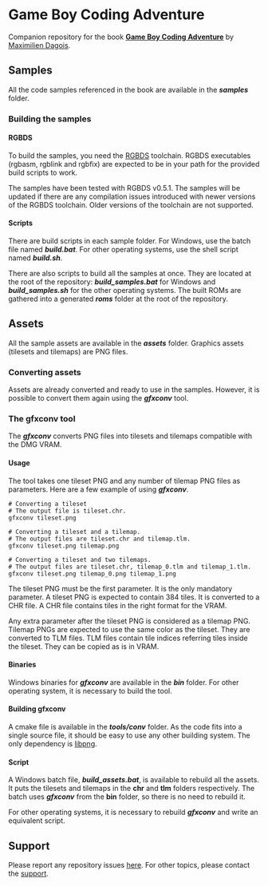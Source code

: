 # Game Boy Coding Adventure

Companion repository for the book [**Game Boy Coding Adventure**](https://mdagois.gumroad.com/l/CODQn) by [Maximilien Dagois](https://mdagois.gumroad.com/).

## Samples

All the code samples referenced in the book are available in the ***samples*** folder.

### Building the samples

#### RGBDS

To build the samples, you need the [RGBDS](https://rgbds.gbdev.io/) toolchain.
RGBDS executables (rgbasm, rgblink and rgbfix) are expected to be in your path for the provided build scripts to work.

The samples have been tested with RGBDS v0.5.1.
The samples will be updated if there are any compilation issues introduced with newer versions of the RGBDS toolchain.
Older versions of the toolchain are not supported.

#### Scripts

There are build scripts in each sample folder.
For Windows, use the batch file named ***build.bat***.
For other operating systems, use the shell script named ***build.sh***.

There are also scripts to build all the samples at once.
They are located at the root of the repository: ***build_samples.bat*** for Windows and ***build_samples.sh*** for the other operating systems.
The built ROMs are gathered into a generated ***roms*** folder at the root of the repository.

## Assets

All the sample assets are available in the ***assets*** folder.
Graphics assets (tilesets and tilemaps) are PNG files.

### Converting assets

Assets are already converted and ready to use in the samples.
However, it is possible to convert them again using the ***gfxconv*** tool.

### The gfxconv tool

The ***gfxconv*** converts PNG files into tilesets and tilemaps compatible with the DMG VRAM.

#### Usage

The tool takes one tileset PNG and any number of tilemap PNG files as parameters.
Here are a few example of using ***gfxconv***.

```
# Converting a tileset
# The output file is tileset.chr.
gfxconv tileset.png

# Converting a tileset and a tilemap.
# The output files are tileset.chr and tilemap.tlm.
gfxconv tileset.png tilemap.png

# Converting a tileset and two tilemaps.
# The output files are tileset.chr, tilemap_0.tlm and tilemap_1.tlm.
gfxconv tileset.png tilemap_0.png tilemap_1.png
```

The tileset PNG must be the first parameter.
It is the only mandatory parameter.
A tileset PNG is expected to contain 384 tiles.
It is converted to a CHR file.
A CHR file contains tiles in the right format for the VRAM.

Any extra parameter after the tileset PNG is considered as a tilemap PNG.
Tilemap PNGs are expected to use the same color as the tileset.
They are converted to TLM files.
TLM files contain tile indices referring tiles inside the tileset.
They can be copied as is in VRAM.

#### Binaries

Windows binaries for ***gfxconv*** are available in the ***bin*** folder.
For other operating system, it is necessary to build the tool.

#### Building gfxconv

A cmake file is available in the ***tools/conv*** folder.
As the code fits into a single source file, it should be easy to use any other building system.
The only dependency is [libpng](http://www.libpng.org/pub/png/libpng.html).

#### Script

A Windows batch file, ***build_assets.bat***, is available to rebuild all the assets.
It puts the tilesets and tilemaps in the **chr** and **tlm** folders respectively.
The batch uses ***gfxconv*** from the **bin** folder, so there is no need to rebuild it.

For other operating systems, it is necessary to rebuild ***gfxconv*** and write an equivalent script.

## Support

Please report any repository issues [here](https://github.com/mdagois/gca/issues).
For other topics, please contact the [support](support@codingadventures.xyz).

